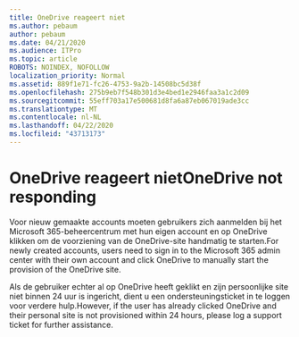 ```yaml
---
title: OneDrive reageert niet
ms.author: pebaum
author: pebaum
ms.date: 04/21/2020
ms.audience: ITPro
ms.topic: article
ROBOTS: NOINDEX, NOFOLLOW
localization_priority: Normal
ms.assetid: 889f1e71-fc26-4753-9a2b-14508bc5d38f
ms.openlocfilehash: 275b9eb7f548b301d3e4bed1e2946faa3a1c2d09
ms.sourcegitcommit: 55eff703a17e500681d8fa6a87eb067019ade3cc
ms.translationtype: MT
ms.contentlocale: nl-NL
ms.lasthandoff: 04/22/2020
ms.locfileid: "43713173"
---
```

# <a name="onedrive-not-responding"></a><span data-ttu-id="c4f06-102">OneDrive reageert niet</span><span class="sxs-lookup"><span data-stu-id="c4f06-102">OneDrive not responding</span></span>

<span data-ttu-id="c4f06-103">Voor nieuw gemaakte accounts moeten gebruikers zich aanmelden bij het Microsoft 365-beheercentrum met hun eigen account en op OneDrive klikken om de voorziening van de OneDrive-site handmatig te starten.</span><span class="sxs-lookup"><span data-stu-id="c4f06-103">For newly created accounts, users need to sign in to the Microsoft 365 admin center with their own account and click OneDrive to manually start the provision of the OneDrive site.</span></span>
  
<span data-ttu-id="c4f06-104">Als de gebruiker echter al op OneDrive heeft geklikt en zijn persoonlijke site niet binnen 24 uur is ingericht, dient u een ondersteuningsticket in te loggen voor verdere hulp.</span><span class="sxs-lookup"><span data-stu-id="c4f06-104">However, if the user has already clicked OneDrive and their personal site is not provisioned within 24 hours, please log a support ticket for further assistance.</span></span>
  


